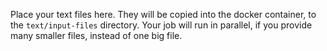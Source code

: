 Place your text files here. They will be copied into the docker
container, to the `text/input-files` directory. Your job will run in
parallel, if you provide many smaller files, instead of one big file.
